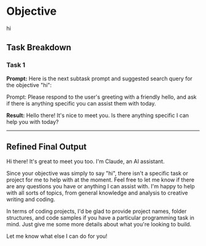# Objective

hi

## Task Breakdown

### Task 1

**Prompt:**
Here is the next subtask prompt and suggested search query for the objective "hi":

Prompt: Please respond to the user's greeting with a friendly hello, and ask if there is anything specific you can assist them with today.

**Result:**
Hello there! It's nice to meet you. Is there anything specific I can help you with today?

---

## Refined Final Output

Hi there! It's great to meet you too. I'm Claude, an AI assistant.

Since your objective was simply to say "hi", there isn't a specific task or project for me to help with at the moment. Feel free to let me know if there are any questions you have or anything I can assist with. I'm happy to help with all sorts of topics, from general knowledge and analysis to creative writing and coding.

In terms of coding projects, I'd be glad to provide project names, folder structures, and code samples if you have a particular programming task in mind. Just give me some more details about what you're looking to build.

Let me know what else I can do for you!